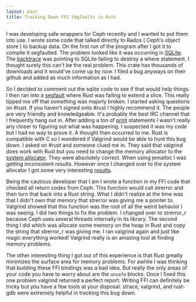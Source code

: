 ```yaml
---
layout: post
title: Tracking Down FFI Segfaults in Rust
---
```

I was developing safe wrappers for Ceph recently and I wanted to put them into use.
I wrote some code that talked directly to Rados ( Ceph's object store ) to backup data. On the first run of the program after I got it to compile it segfaulted. The problem looked like it was occurring in [SQLite](https://github.com/jgallagher/rusqlite/issues/189). The [backtrace](https://gist.github.com/cholcombe973/0e9d28d66dad905909a0e5a59381ca42) was pointing to SQLite failing to destroy a where statement. I thought surely this can't be the real problem. This crate has thousands of downloads and it would've come up by now. I filed a bug anyways on their github and added as much information as I had.

So I decided to comment out the sqlite code to see if that would help things.
I then ran into a [segfault](https://gist.github.com/cholcombe973/9ee6f0cba41bc467ac84fdd53231fa10) where Rust was failing to extend a slice. This really tipped me off that something was majorly broken. I started asking questions on #rust. If you haven't signed onto #rust I highly recommend it. The people are very friendly and knowledgeable. It's probably the best IRC channel that I frequently hang out in. After adding a ton of [print](https://gist.github.com/cholcombe973/a8ba702f79b83d39b862c3330de9968c) statements I wasn't really any closer to figuring out what was happening. I suspected it was my code but I had no way to prove it. A thought then occurred to me. Rust is compatible with C so I wondered if Valgrind would be able to hunt this bug down. I asked on #rust and someone clued me in. They said that valgrind does work with Rust but you need to change the memory allocator to the [system allocator](https://github.com/cholcombe973/preserve/commit/aa398e0fa8174efac13b256d333a83831fc7085d#diff-25d902c24283ab8cfbac54dfa101ad31). They were absolutely correct. When using jemalloc I was getting inconsistent results. However once I changed over to the system allocator I got some very interesting [results](https://gist.github.com/cholcombe973/a935196ee342955985029ff35f01ceef).

Being the cautious developer that I am I wrote a function in my FFI code that checked all return codes from Ceph. This function would call strerror and then turn that back into a Rust string. What I didn't realize at the time was that I didn't own that memory that strerror was giving me a pointer to. Valgrind showed that this function was the root of all the weird behavior I was seeing. I did two things to fix the problem. I changed over to strerror_r because Ceph uses several threads internally in its library. The second thing I did which was allocate some memory on the heap in Rust and copy the string that strerror_r was giving me. I ran valgrind again and just like magic everything worked! Valgrind really is an amazing tool at finding memory problems.

The other interesting thing I got out of this experience is that Rust greatly minimizes the surface area for memory problems. For awhile I was thinking that building these FFI bindings was a bad idea.  But really the only areas of your code you have to worry about are the `unsafe` blocks.  Once I fixed this one problem valgrind returned a perfect report. Writing FFI can definitely be tricky but you have a few tools at your disposal. strace, valgrind, and rust-gdb were extremely helpful in tracking this bug down.
